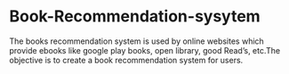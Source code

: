 # Book-Recommendation-sysytem
The books recommendation system is used by online websites which provide ebooks like google play books, open library, good Read’s, etc.The  objective is to create a book recommendation system for users.

